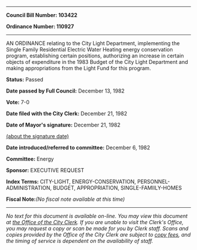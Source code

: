 

********

**Council Bill Number: 103422**
   
**Ordinance Number: 110927**
********

 AN ORDINANCE relating to the City Light Department, implementing the Single Family Residential Electric Water Heating energy conservation program, establishing certain positions, authorizing an increase in certain objects of expenditure in the 1983 Budget of the City Light Department and making appropriations from the Light Fund for this program.

**Status:** Passed
   
**Date passed by Full Council:** December 13, 1982
   
**Vote:** 7-0
   
**Date filed with the City Clerk:** December 21, 1982
   
**Date of Mayor's signature:** December 21, 1982
   
[(about the signature date)](/~public/approvaldate.htm)
   
   
   
**Date introduced/referred to committee:** December 6, 1982
   
**Committee:** Energy
   
**Sponsor:** EXECUTIVE REQUEST
   
   
**Index Terms:** CITY-LIGHT, ENERGY-CONSERVATION, PERSONNEL-ADMINISTRATION, BUDGET, APPROPRIATION, SINGLE-FAMIILY-HOMES

**Fiscal Note:**_(No fiscal note available at this time)_
********

_No text for this document is available on-line. You may view this document at [the Office of the City Clerk](http://www.seattle.gov/leg/clerk/contactUs.htm). If you are unable to visit the Clerk's Office, you may request a copy or scan be made for you by Clerk staff. Scans and copies provided by the Office of the City Clerk are subject to [copy fees](http://clerk.seattle.gov/~public/clerkfees.htm), and the timing of service is dependent on the availability of staff._

